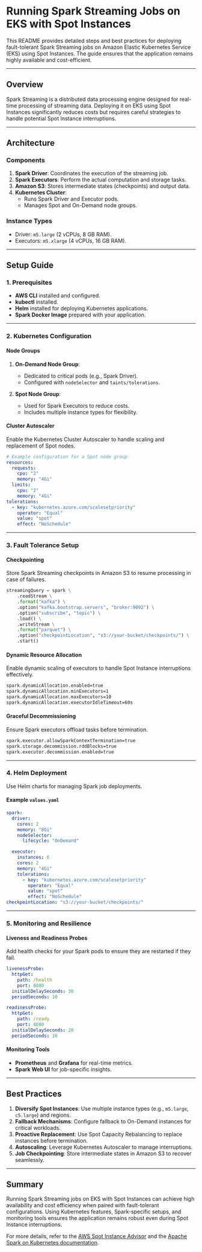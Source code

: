# Running Spark Streaming Jobs on EKS with Spot Instances

This README provides detailed steps and best practices for deploying fault-tolerant Spark Streaming jobs on Amazon Elastic Kubernetes Service (EKS) using Spot Instances. The guide ensures that the application remains highly available and cost-efficient.

---

## **Overview**

Spark Streaming is a distributed data processing engine designed for real-time processing of streaming data. Deploying it on EKS using Spot Instances significantly reduces costs but requires careful strategies to handle potential Spot Instance interruptions.

---

## **Architecture**

### **Components**
1. **Spark Driver**: Coordinates the execution of the streaming job.
2. **Spark Executors**: Perform the actual computation and storage tasks.
3. **Amazon S3**: Stores intermediate states (checkpoints) and output data.
4. **Kubernetes Cluster**:
   - Runs Spark Driver and Executor pods.
   - Manages Spot and On-Demand node groups.

### **Instance Types**
- Driver: `m5.large` (2 vCPUs, 8 GB RAM).
- Executors: `m5.xlarge` (4 vCPUs, 16 GB RAM).

---

## **Setup Guide**

### **1. Prerequisites**
- **AWS CLI** installed and configured.
- **kubectl** installed.
- **Helm** installed for deploying Kubernetes applications.
- **Spark Docker Image** prepared with your application.

---

### **2. Kubernetes Configuration**

#### **Node Groups**
1. **On-Demand Node Group**:
   - Dedicated to critical pods (e.g., Spark Driver).
   - Configured with `nodeSelector` and `taints/tolerations`.

2. **Spot Node Group**:
   - Used for Spark Executors to reduce costs.
   - Includes multiple instance types for flexibility.

#### **Cluster Autoscaler**
Enable the Kubernetes Cluster Autoscaler to handle scaling and replacement of Spot nodes.

```yaml
# Example configuration for a Spot node group
resources:
  requests:
    cpu: "2"
    memory: "4Gi"
  limits:
    cpu: "2"
    memory: "4Gi"
tolerations:
  - key: "kubernetes.azure.com/scalesetpriority"
    operator: "Equal"
    value: "spot"
    effect: "NoSchedule"
```

---

### **3. Fault Tolerance Setup**

#### **Checkpointing**
Store Spark Streaming checkpoints in Amazon S3 to resume processing in case of failures.

```python
streamingQuery = spark \
    .readStream \
    .format("kafka") \
    .option("kafka.bootstrap.servers", "broker:9092") \
    .option("subscribe", "topic") \
    .load() \
    .writeStream \
    .format("parquet") \
    .option("checkpointLocation", "s3://your-bucket/checkpoints/") \
    .start()
```

#### **Dynamic Resource Allocation**
Enable dynamic scaling of executors to handle Spot Instance interruptions effectively.

```bash
spark.dynamicAllocation.enabled=true
spark.dynamicAllocation.minExecutors=1
spark.dynamicAllocation.maxExecutors=10
spark.dynamicAllocation.executorIdleTimeout=60s
```

#### **Graceful Decommissioning**
Ensure Spark executors offload tasks before termination.

```bash
spark.executor.allowSparkContextTermination=true
spark.storage.decommission.rddBlocks=true
spark.executor.decommission.enabled=true
```

---

### **4. Helm Deployment**
Use Helm charts for managing Spark job deployments.

#### **Example `values.yaml`**
```yaml
spark:
  driver:
    cores: 2
    memory: "8Gi"
    nodeSelector:
      lifecycle: "OnDemand"

  executor:
    instances: 6
    cores: 2
    memory: "4Gi"
    tolerations:
      - key: "kubernetes.azure.com/scalesetpriority"
        operator: "Equal"
        value: "spot"
        effect: "NoSchedule"
checkpointLocation: "s3://your-bucket/checkpoints/"
```

---

### **5. Monitoring and Resilience**

#### **Liveness and Readiness Probes**
Add health checks for your Spark pods to ensure they are restarted if they fail.

```yaml
livenessProbe:
  httpGet:
    path: /health
    port: 8080
  initialDelaySeconds: 30
  periodSeconds: 10

readinessProbe:
  httpGet:
    path: /ready
    port: 8080
  initialDelaySeconds: 20
  periodSeconds: 10
```

#### **Monitoring Tools**
- **Prometheus** and **Grafana** for real-time metrics.
- **Spark Web UI** for job-specific insights.

---

## **Best Practices**
1. **Diversify Spot Instances**: Use multiple instance types (e.g., `m5.large`, `c5.large`) and regions.
2. **Fallback Mechanisms**: Configure fallback to On-Demand instances for critical workloads.
3. **Proactive Replacement**: Use Spot Capacity Rebalancing to replace instances before termination.
4. **Autoscaling**: Leverage Kubernetes Autoscaler to manage interruptions.
5. **Job Checkpointing**: Store intermediate states in Amazon S3 to recover seamlessly.

---

## **Summary**
Running Spark Streaming jobs on EKS with Spot Instances can achieve high availability and cost efficiency when paired with fault-tolerant configurations. Using Kubernetes features, Spark-specific setups, and monitoring tools ensures the application remains robust even during Spot Instance interruptions.

For more details, refer to the [AWS Spot Instance Advisor](https://aws.amazon.com/ec2/spot/instance-advisor/) and the [Apache Spark on Kubernetes documentation](https://spark.apache.org/docs/latest/running-on-kubernetes.html).

